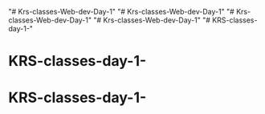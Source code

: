 "# Krs-classes-Web-dev-Day-1" 
"# Krs-classes-Web-dev-Day-1" 
"# Krs-classes-Web-dev-Day-1" 
"# Krs-classes-Web-dev-Day-1" 
"# KRS-classes-day-1-" 
# KRS-classes-day-1-
# KRS-classes-day-1-
